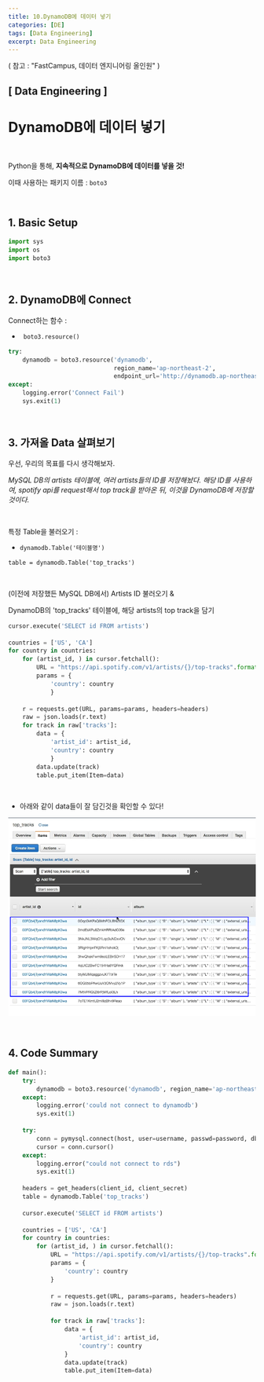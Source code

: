 ```yaml
---
title: 10.DynamoDB에 데이터 넣기
categories: [DE]
tags: [Data Engineering]
excerpt: Data Engineering
---
```


( 참고 : "FastCampus, 데이터 엔지니어링 올인원" )

## [ Data Engineering ]

# DynamoDB에 데이터 넣기

<br>

Python을 통해, **지속적으로 DynamoDB에 데이터를 넣을 것!**

이때 사용하는 패키지 이름 : `boto3`

<br>

## 1. Basic Setup

```python
import sys
import os
import boto3
```

<br>

## 2. DynamoDB에 Connect

Connect하는 함수 :

- ` boto3.resource()`

```python
try:
    dynamodb = boto3.resource('dynamodb', 
                              region_name='ap-northeast-2', 
                              endpoint_url='http://dynamodb.ap-northeast-2.amazonaws.com')
except:
    logging.error('Connect Fail')
    sys.exit(1)
```

<br>

## 3. 가져올 Data 살펴보기

우선, 우리의 목표를 다시 생각해보자.

*MySQL DB의 artists 테이블에, 여러 artists들의 ID를 저장해놨다. 해당 ID를 사용하여, spotify api를 request해서 top track을 받아온 뒤, 이것을 DynamoDB에 저장할 것이다.*

<br>

특정 Table을 불러오기 :

- `dynamodb.Table('테이블명')`

```
table = dynamodb.Table('top_tracks')
```

<br>

(이전에 저장했든 MySQL DB에서) Artists ID 불러오기  & 

DynamoDB의 'top_tracks' 테이블에, 해당 artists의 top track을 담기

```python
cursor.execute('SELECT id FROM artists')

countries = ['US', 'CA']
for country in countries:
    for (artist_id, ) in cursor.fetchall():
        URL = "https://api.spotify.com/v1/artists/{}/top-tracks".format(artist_id)
        params = {
            'country': country
            }

	r = requests.get(URL, params=params, headers=headers)
	raw = json.loads(r.text)
    for track in raw['tracks']:
        data = {
            'artist_id': artist_id,
            'country': country
            }
		data.update(track)
        table.put_item(Item=data)
```

<br>

- 아래와 같이 data들이 잘 담긴것을 확인할 수 있다!

![figure2](/assets/img/DE/de19.png)

<br>

## 4. Code Summary

```python
def main():
    try:
        dynamodb = boto3.resource('dynamodb', region_name='ap-northeast-2', endpoint_url='http://dynamodb.ap-northeast-2.amazonaws.com')
    except:
        logging.error('could not connect to dynamodb')
        sys.exit(1)

    try:
        conn = pymysql.connect(host, user=username, passwd=password, db=database, port=port, use_unicode=True, charset='utf8')
        cursor = conn.cursor()
    except:
        logging.error("could not connect to rds")
        sys.exit(1)

    headers = get_headers(client_id, client_secret)    
    table = dynamodb.Table('top_tracks')

    cursor.execute('SELECT id FROM artists')

    countries = ['US', 'CA']
    for country in countries:
        for (artist_id, ) in cursor.fetchall():
            URL = "https://api.spotify.com/v1/artists/{}/top-tracks".format(artist_id)
            params = {
                'country': country
            }

            r = requests.get(URL, params=params, headers=headers)
            raw = json.loads(r.text)

            for track in raw['tracks']:
                data = {
                    'artist_id': artist_id,
                    'country': country
                }
                data.update(track)
                table.put_item(Item=data)
```


